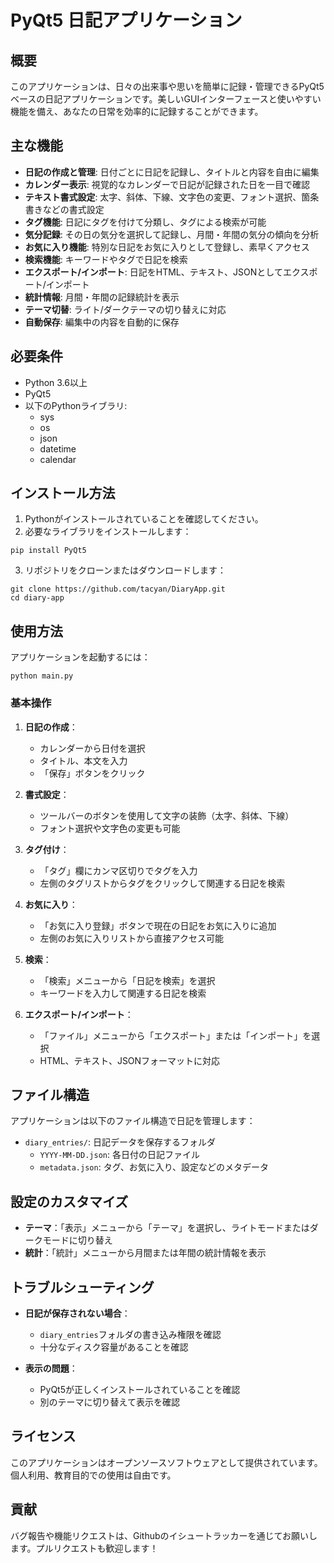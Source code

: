 # PyQt5 日記アプリケーション

## 概要

このアプリケーションは、日々の出来事や思いを簡単に記録・管理できるPyQt5ベースの日記アプリケーションです。美しいGUIインターフェースと使いやすい機能を備え、あなたの日常を効率的に記録することができます。

## 主な機能

- **日記の作成と管理**: 日付ごとに日記を記録し、タイトルと内容を自由に編集
- **カレンダー表示**: 視覚的なカレンダーで日記が記録された日を一目で確認
- **テキスト書式設定**: 太字、斜体、下線、文字色の変更、フォント選択、箇条書きなどの書式設定
- **タグ機能**: 日記にタグを付けて分類し、タグによる検索が可能
- **気分記録**: その日の気分を選択して記録し、月間・年間の気分の傾向を分析
- **お気に入り機能**: 特別な日記をお気に入りとして登録し、素早くアクセス
- **検索機能**: キーワードやタグで日記を検索
- **エクスポート/インポート**: 日記をHTML、テキスト、JSONとしてエクスポート/インポート
- **統計情報**: 月間・年間の記録統計を表示
- **テーマ切替**: ライト/ダークテーマの切り替えに対応
- **自動保存**: 編集中の内容を自動的に保存

## 必要条件

- Python 3.6以上
- PyQt5
- 以下のPythonライブラリ:
  - sys
  - os
  - json
  - datetime
  - calendar

## インストール方法

1. Pythonがインストールされていることを確認してください。
2. 必要なライブラリをインストールします：

```
pip install PyQt5
```

3. リポジトリをクローンまたはダウンロードします：

```
git clone https://github.com/tacyan/DiaryApp.git
cd diary-app
```

## 使用方法

アプリケーションを起動するには：

```
python main.py
```

### 基本操作

1. **日記の作成**：

   - カレンダーから日付を選択
   - タイトル、本文を入力
   - 「保存」ボタンをクリック
2. **書式設定**：

   - ツールバーのボタンを使用して文字の装飾（太字、斜体、下線）
   - フォント選択や文字色の変更も可能
3. **タグ付け**：

   - 「タグ」欄にカンマ区切りでタグを入力
   - 左側のタグリストからタグをクリックして関連する日記を検索
4. **お気に入り**：

   - 「お気に入り登録」ボタンで現在の日記をお気に入りに追加
   - 左側のお気に入りリストから直接アクセス可能
5. **検索**：

   - 「検索」メニューから「日記を検索」を選択
   - キーワードを入力して関連する日記を検索
6. **エクスポート/インポート**：

   - 「ファイル」メニューから「エクスポート」または「インポート」を選択
   - HTML、テキスト、JSONフォーマットに対応

## ファイル構造

アプリケーションは以下のファイル構造で日記を管理します：

- `diary_entries/`: 日記データを保存するフォルダ
  - `YYYY-MM-DD.json`: 各日付の日記ファイル
  - `metadata.json`: タグ、お気に入り、設定などのメタデータ

## 設定のカスタマイズ

- **テーマ**：「表示」メニューから「テーマ」を選択し、ライトモードまたはダークモードに切り替え
- **統計**：「統計」メニューから月間または年間の統計情報を表示

## トラブルシューティング

- **日記が保存されない場合**：

  - `diary_entries`フォルダの書き込み権限を確認
  - 十分なディスク容量があることを確認
- **表示の問題**：

  - PyQt5が正しくインストールされていることを確認
  - 別のテーマに切り替えて表示を確認

## ライセンス

このアプリケーションはオープンソースソフトウェアとして提供されています。個人利用、教育目的での使用は自由です。

## 貢献

バグ報告や機能リクエストは、Githubのイシュートラッカーを通じてお願いします。プルリクエストも歓迎します！
